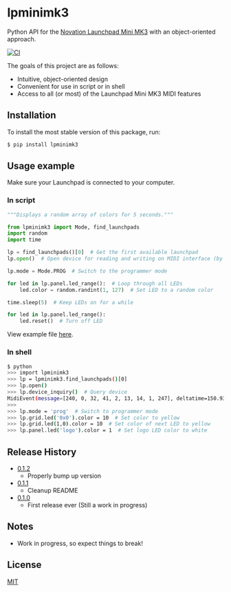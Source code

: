 # lpminimk3
Python API for the [Novation Launchpad Mini MK3](https://novationmusic.com/en/launch/launchpad-mini) with an object-oriented approach.

[![CI](https://github.com/obeezzy/lpminimk3/actions/workflows/main.yml/badge.svg)](https://github.com/obeezzy/lpminimk3/actions/workflows/main.yml)

The goals of this project are as follows:
* Intuitive, object-oriented design
* Convenient for use in script or in shell
* Access to all (or most) of the Launchpad Mini MK3 MIDI features


## Installation
To install the most stable version of this package, run:
```bash
$ pip install lpminimk3
```


## Usage example
Make sure your Launchpad is connected to your computer.

### In script
```python
"""Displays a random array of colors for 5 seconds."""

from lpminimk3 import Mode, find_launchpads
import random
import time

lp = find_launchpads()[0]  # Get the first available launchpad
lp.open()  # Open device for reading and writing on MIDI interface (by default)

lp.mode = Mode.PROG  # Switch to the programmer mode

for led in lp.panel.led_range():  # Loop through all LEDs
    led.color = random.randint(1, 127)  # Set LED to a random color

time.sleep(5)  # Keep LEDs on for a while

for led in lp.panel.led_range():
    led.reset()  # Turn off LED

```
View example file [here](https://github.com/obeezzy/lpminimk3/examples/flash.py).

### In shell
```bash
$ python
>>> import lpminimk3
>>> lp = lpminimk3.find_launchpads()[0]
>>> lp.open()
>>> lp.device_inquiry()  # Query device
MidiEvent(message=[240, 0, 32, 41, 2, 13, 14, 1, 247], deltatime=150.938086752)
>>>
>>> lp.mode = 'prog'  # Switch to programmer mode
>>> lp.grid.led('0x0').color = 10  # Set color to yellow
>>> lp.grid.led(1,0).color = 10  # Set color of next LED to yellow
>>> lp.panel.led('logo').color = 1  # Set logo LED color to white
```


## Release History
* [0.1.2](https://github.com/obeezzy/lpminimk3/releases/tag/v0.1.2)
    * Properly bump up version
* [0.1.1](https://github.com/obeezzy/lpminimk3/releases/tag/v0.1.1)
    * Cleanup README
* [0.1.0](https://github.com/obeezzy/lpminimk3/releases/tag/v0.1.0)
    * First release ever (Still a work in progress)


## Notes
* Work in progress, so expect things to break!


## License
[MIT](https://choosealicense.com/licenses/mit/)
